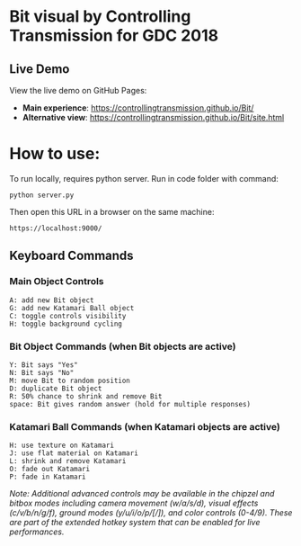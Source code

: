 # Bit visual by Controlling Transmission for GDC 2018 

## Live Demo
View the live demo on GitHub Pages:
- **Main experience**: https://controllingtransmission.github.io/Bit/
- **Alternative view**: https://controllingtransmission.github.io/Bit/site.html

# How to use:

To run locally, requires python server. 
Run in code folder with command:

    python server.py

Then open this URL in a browser on the same machine:

    https://localhost:9000/

## Keyboard Commands

### Main Object Controls
```
A: add new Bit object
G: add new Katamari Ball object
C: toggle controls visibility
H: toggle background cycling
```

### Bit Object Commands (when Bit objects are active)
```
Y: Bit says "Yes"
N: Bit says "No"  
M: move Bit to random position
D: duplicate Bit object
R: 50% chance to shrink and remove Bit
space: Bit gives random answer (hold for multiple responses)
```

### Katamari Ball Commands (when Katamari objects are active)
```
H: use texture on Katamari
J: use flat material on Katamari
L: shrink and remove Katamari
O: fade out Katamari
P: fade in Katamari
```

*Note: Additional advanced controls may be available in the chipzel and bitbox modes including camera movement (w/a/s/d), visual effects (c/v/b/n/g/f), ground modes (y/u/i/o/p/[/]), and color controls (0-4/9). These are part of the extended hotkey system that can be enabled for live performances.*

